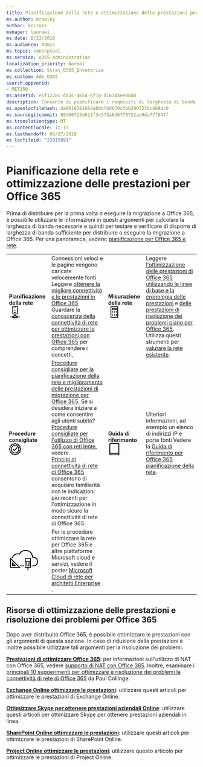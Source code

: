```yaml
---
title: Pianificazione della rete e ottimizzazione delle prestazioni per Office 365
ms.author: krowley
author: kccross
manager: laurawi
ms.date: 8/23/2018
ms.audience: Admin
ms.topic: conceptual
ms.service: o365-administration
localization_priority: Normal
ms.collection: Strat_O365_Enterprise
ms.custom: Adm_O365
search.appverid:
- MET150
ms.assetid: e5f1228c-da3c-4654-bf16-d163daee8848
description: Consente di pianificare i requisiti di larghezza di banda di rete per Microsoft Office 365. Una volta che sta distribuito, tornare a questa per ottimizzare e risoluzione dei problemi relativi alle prestazioni di Office 365.
ms.openlocfilehash: da8618381664a0ddf4d670cfbb2907236c468ac0
ms.sourcegitcommit: 69d60723e611f3c973a6d6779722aa9da77f647f
ms.translationtype: MT
ms.contentlocale: it-IT
ms.lasthandoff: 08/27/2018
ms.locfileid: "22915891"
---
```

# <a name="network-planning-and-performance-tuning-for-office-365"></a>Pianificazione della rete e ottimizzazione delle prestazioni per Office 365
Prima di distribuire per la prima volta o eseguire la migrazione a Office 365, è possibile utilizzare le informazioni in questi argomenti per calcolare la larghezza di banda necessarie e quindi per testare e verificare di disporre di larghezza di banda sufficiente per distribuire o eseguire la migrazione a Office 365. Per una panoramica, vedere: [pianificazione per Office 365 e rete](network-and-migration-planning.md).
  
|||||
|:-----|:-----|:-----|:-----|
|**Pianificazione della rete** <br/> ![Rete](media/5e9dcd06-601b-4b28-88dc-f524e7548794.png)           <br/> |Connessioni veloci e le pagine vengono caricate velocemente fonti  <br/> Leggere [ottenere la migliore connettività e le prestazioni in Office 365](https://aka.ms/o365perfprinciples) <br/> Guardare la [conoscenza della connettività di rete per ottimizzare le prestazioni con Office 365](https://blogs.office.com/2015/03/04/understanding-network-connectivity-optimize-performance-office-365/) per comprendere i concetti,  <br/> |**Misurazione della rete** <br/> ![Calcolatrice ](media/d690a132-4884-40eb-a918-526bb3dff3cc.png)           <br/> |Leggere [l'ottimizzazione delle prestazioni di Office 365 utilizzando le linee di base e la cronologia delle prestazioni](performance-tuning-using-baselines-and-history.md) e [delle prestazioni di risoluzione dei problemi piano per Office 365](performance-troubleshooting-plan.md).  <br/> Utilizza questi strumenti per [valutare la rete esistente](network-and-migration-planning.md#calculators).  <br/> |
|**Procedure consigliate** <br/> ![Procedure consigliate](media/2a659a5c-1007-47d3-a6c6-a19e018ab29b.png)           <br/> |[Procedure consigliate per la pianificazione della rete e miglioramento delle prestazioni di migrazione per Office 365](network-and-migration-planning.md#BestPractices). Se si desidera iniziare a come consentire agli utenti subito? [Procedure consigliate per l'utilizzo di Office 365 con reti lente](https://support.office.com/article/fd16c8d2-4799-4c39-8fd7-045f06640166), vedere.<br/> [Principi di connettività di rete di Office 365](https://aka.ms/o365networkingprinciples) consentono di acquisire familiarità con le indicazioni più recenti per l'ottimizzazione in modo sicuro la connettività di rete di Office 365.  <br/> |**Guida di riferimento** <br/> ![Rubrica o una registrazione](media/56dff3c1-f605-48d8-811f-7d13ce639ecd.png)           <br/> |Ulteriori informazioni, ad esempio un elenco di indirizzi IP e porte fonti Vedere la [Guida di riferimento per Office 365 pianificazione della rete](network-and-migration-planning.md#NetReference).<br/> |
|![Vedere Cloud Microsoft Networking per poster architetti Enterprise](media/3094be9f-2407-4fa5-896d-aa66ef7b9bb9.png)           <br/> |Per le procedure ottimizzare la rete per Office 365 e altre piattaforme Microsoft cloud e servizi, vedere il poster [Microsoft Cloud di rete per architetti Enterprise](https://aka.ms/cloudarchnetworking) .  <br/> |
   
## <a name="performance-tuning-and-troubleshooting-resources-for-office-365"></a>Risorse di ottimizzazione delle prestazioni e risoluzione dei problemi per Office 365
<a name="apptuning"> </a>

Dopo aver distribuito Office 365, è possibile ottimizzare le prestazioni con gli argomenti di questa sezione. In caso di riduzione delle prestazioni è inoltre possibile utilizzare tali argomenti per la risoluzione dei problemi.
  
 **[Prestazioni di ottimizzare Office 365](tune-office-365-performance.md)**: per informazioni sull'utilizzo di NAT con Office 365, vedere [supporto di NAT con Office 365](nat-support-with-office-365.md). Inoltre, esaminare i [principali 10 suggerimenti per ottimizzare e risoluzione dei problemi la connettività di rete di Office 365](https://blogs.technet.com/b/onthewire/archive/2014/06/18/top-10-tips-for-optimising-amp-troubleshooting-your-office-365-network-connectivity.aspx) da Paul Collinge. 
  
 **[Exchange Online ottimizzare le prestazioni](tune-exchange-online-performance.md)**: utilizzare questi articoli per ottimizzare le prestazioni di Exchange Online. 
  
 **[Ottimizzare Skype per ottenere prestazioni aziendali Online](tune-skype-for-business-online-performance.md)**: utilizzare questi articoli per ottimizzare Skype per ottenere prestazioni aziendali in linea. 
  
 **[SharePoint Online ottimizzare le prestazioni](tune-sharepoint-online-performance.md)**: utilizzare questi articoli per ottimizzare le prestazioni di SharePoint Online. 
  
 **[Project Online ottimizzare le prestazioni](https://support.office.com/article/12ba0ebd-c616-42e5-b9b6-cad570e8409c)**: utilizzare questo articolo per ottimizzare le prestazioni di Project Online. 
  

